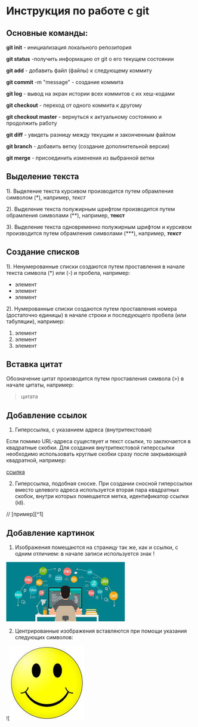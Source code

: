 # Инструкция по работе с git

## Основные команды:

**git init** - инициализация локального репозитория

**git status** -получить информацию от git о его текущем состоянии

**git add** - добавить файл (файлы) к следующему коммиту

**git commit** -m "message" - создание коммита

**git log** - вывод на экран истории всех коммитов с их хеш-кодами

**git checkout** - переход от одного коммита к другому

**git checkout master** - вернуться к актуальному состоянию и продолжить работу

**git diff** - увидеть разницу между текущим и законченным файлом

**git branch** - добавить ветку (создание дополнительной версии)

**git merge** - присоединить изменения из выбранной ветки



## Выделение текста

1). Выделение текста курсивом производится путем обрамления символом (*), например, *текст*

2). Выделение текста полужирным шрифтом производится путем обрамления символами (**),
например, **текст**

3). Выделение текста одновременно полужирным шрифтом и курсивом производится путем обрамления символами (***), 
например, ***текст***

## Создание списков

1). Ненумерованные списки создаются путем проставления в начале текста символа (*) или (-) и пробела, например:

* элемент 
* элемент
* элемент

2). Нумерованные списки создаются путем проставления номера (достаточно единицы) в начале строки и последующего пробела (или табуляции), например:

1.    элемент
1.    элемент
1.    элемент

## Вставка цитат

Обозначение цитат производится путем проставления символа (>) в начале цитаты, например:
> цитата

## Добавление ссылок

1) Гиперссылка, c указанием адреса (внутритекстовая)

Если помимо URL-адреса существует и текст ссылки, то заключается в квадратные скобки. Для создания внутритекстовой гиперссылки необходимо использовать круглые скобки сразу после закрывающей квадратной, например:

  [ссылка](http://google.com/)

2) Гиперссылка, подобная сноске.
При создании сносной гиперссылки вместо целевого адреса используется вторая пара квадратных скобок, внутри которых помещается метка, идентификатор ссылки (id).

//
[пример][^1]

## Добавление картинок

1) Изображения помещаются на страницу так же, как и ссылки, с одним отличием: в начале записи используется знак !

![Programmer](/Programmer.jpg)

2) Центрированные изображения вставляются при помощи указания следующих символов:

![![display:block;margin:auto|](/Smile.jpg)